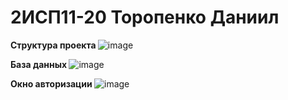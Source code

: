 <h1> 2ИСП11-20 Торопенко Даниил </h1> 


<b> Структура проекта </b>
![image](https://user-images.githubusercontent.com/99315410/228948199-3858c8d3-1111-4aca-a20d-8e826994c2a2.png)


<b> База данных </b>
![image](https://user-images.githubusercontent.com/99315410/224301718-065706e3-b5e0-44bc-9c77-cf01a35a423f.png)

 
<b> Окно авторизации </b>
![image](https://user-images.githubusercontent.com/99315410/226589591-43e6f80a-3793-4ba4-9698-e7f9f40e8436.png)
